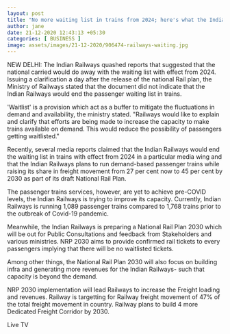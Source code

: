 ```yaml
---
layout: post
title: "No more waiting list in trains from 2024; here's what the Indian Railways said"
author: jane 
date: 21-12-2020 12:43:13 +05:30 
categories: [ BUSINESS ] 
image: assets/images/21-12-2020/906474-railways-waiting.jpg
---
```

NEW DELHI: The Indian Railways quashed reports that suggested that the national carried would do away with the waiting list with effect from 2024. Issuing a clarification a day after the release of the national Rail plan, the Ministry of Railways stated that the document did not indicate that the Indian Railways would end the passenger waiting list in trains.

'Waitlist' is a provision which act as a buffer to mitigate the fluctuations in demand and availability, the ministry stated. "Railways would like to explain and clarify that efforts are being made to increase the capacity to make trains available on demand. This would reduce the possibility of passengers getting waitlisted."

Recently, several media reports claimed that the Indian Railways would end the waiting list in trains with effect from 2024 in a particular media wing and that the Indian Railways plans to run demand-based passenger trains while raising its share in freight movement from 27 per cent now to 45 per cent by 2030 as part of its draft National Rail Plan.

The passenger trains services, however, are yet to achieve pre-COVID levels, the Indian Railways is trying to improve its capacity. Currently, Indian Railways is running 1,089 passenger trains compared to 1,768 trains prior to the outbreak of Covid-19 pandemic.

Meanwhile, the Indian Railways is preparing a National Rail Plan 2030 which will be out for Public Consultations and feedback from Stakeholders and various ministries. NRP 2030 aims to provide confirmed rail tickets to every passengers implying that there will be no waitlisted tickets.

Among other things, the National Rail Plan 2030 will also focus on building infra and generating more revenues for the Indian Railways- such that capacity is beyond the demand.

NRP 2030 implementation will lead Railways to increase the Freight loading and revenues. Railway is targetting for Railway freight movement of 47% of the total freight movement in country. Railway plans to build 4 more Dedicated Freight Corridor by 2030.

Live TV